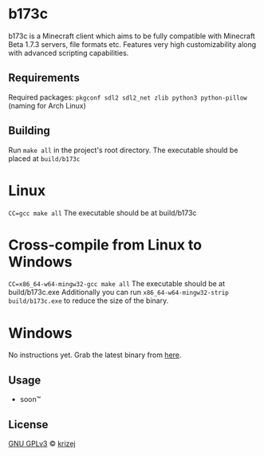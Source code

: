 # b173c

b173c is a Minecraft client which aims to be fully compatible with Minecraft Beta 1.7.3 servers, file formats etc. Features very high customizability along with advanced scripting capabilities.

## Requirements

Required packages:
`pkgconf sdl2 sdl2_net zlib python3 python-pillow` (naming for Arch Linux)

## Building
  
Run `make all` in the project's root directory. The executable should be placed at `build/b173c`

# Linux
`CC=gcc make all`
The executable should be at build/b173c

# Cross-compile from Linux to Windows
`CC=x86_64-w64-mingw32-gcc make all`
The executable should be at build/b173c.exe
Additionally you can run `x86_64-w64-mingw32-strip build/b173c.exe` to reduce the size of the binary.

# Windows
No instructions yet. Grab the latest binary from [here](https://github.com/krizej/b173c/actions).

## Usage

- soon™

## License

[GNU GPLv3](LICENSE) © [krizej](https://github.com/krizej)
